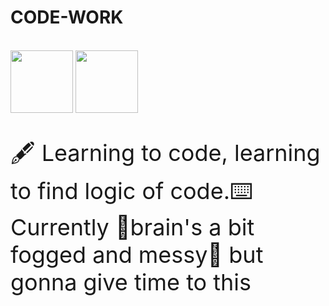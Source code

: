
<body>
  <h1>CODE-WORK</h1><br>
  <div style="margin-right:300px">
    <a href="https://github.com/retrobone/code-work/tree/main/dsa-c"><img src="https://upload.wikimedia.org/wikipedia/commons/1/19/C_Logo.png" height="100"></a>
    <a href="https://github.com/retrobone/code-work/tree/main/java"><img src="https://upload.wikimedia.org/wikipedia/en/thumb/3/30/Java_programming_language_logo.svg/1200px-Java_programming_language_logo.svg.png" height="100"></a>
  </div>
<p style="font-size:36px;">🖋️ Learning to code, learning to find logic of code.⌨️<br>
Currently 🧠brain's a bit fogged and messy🧠 but gonna give time to this </p>
</body>
